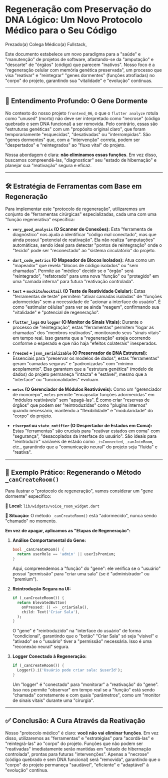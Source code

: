 # Regeneração com Preservação do DNA Lógico: Um Novo Protocolo Médico para o Seu Código

Prezado(a) Colega Médico(a) Fullstack,

Este documento estabelece um novo paradigma para a "saúde" e "manutenção" de projetos de software, afastando-se da "amputação" e "descarte" de "órgãos" (código) que parecem "inativos". Nosso foco é a "regeneração celular com memória genética preservada", um processo que visa "reativar" e "reintegrar" "genes dormentes" (funções atrofiadas) no "corpo" do projeto, garantindo sua "vitalidade" e "evolução" contínuas.

---

## 🧬 Entendimento Profundo: O Gene Dormente

No contexto do nosso projeto `frontend_06`, o que o `flutter analyze` rotula como "unused" (morto) não deve ser interpretado como "necrose" (código quebrado e sem DNA funcional) a ser removida. Pelo contrário, essas são "estruturas genéticas" com um "propósito original claro", que foram temporariamente "esquecidas", "desativadas" ou "interrompidas". São "genes dormentes" que, com a "intervenção" correta, podem ser "despertados" e "reintegrados" ao "fluxo vital" do projeto.

Nossa abordagem é clara: **não eliminamos essas funções**. Em vez disso, buscamos compreendê-las, "diagnosticar" seu "estado de hibernação" e planejar sua "reativação" segura e eficaz.

---

## 🛠️ Estratégia de Ferramentas com Base em Regeneração

Para implementar este "protocolo de regeneração", utilizaremos um conjunto de "ferramentas cirúrgicas" especializadas, cada uma com uma "função regenerativa" específica:

- **`very_good_analysis` (O Scanner de Conexões):** Esta "ferramenta de diagnóstico" nos ajuda a identificar "código mal conectado", mas que ainda possui "potencial de reativação". Ela não realiza "amputações" automáticas, sendo ideal para detectar "pontos de reintegração" onde o "tecido" pode ser "reconectado" ao "sistema circulatório" do projeto.

- **`dart_code_metrics` (O Mapeador de Blocos Isolados):** Atua como um "mapeador" que revela "blocos de código isolados" ou "sem chamadas". Permite ao "médico" decidir se o "órgão" será "reintegrado", "refatorado" para uma nova "função" ou "protegido" em uma "camada interna" para futura "reativação controlada".

- **`test` + `mockito`/`mocktail` (O Teste de Reatividade Celular):** Estas "ferramentas de teste" permitem "ativar camadas isoladas" de "funções adormecidas" sem a necessidade de "acionar a interface do usuário". É como "estimular células" para ver se ainda "reagem", confirmando sua "vitalidade" e "potencial de regeneração".

- **`flutter_logs` ou `logger` (O Monitor de Sinais Vitais):** Durante o processo de "reintegração", estas "ferramentas" permitem "logar as chamadas" dos "membros reativados", monitorando seus "sinais vitais" em tempo real. Isso garante que a "regeneração" esteja ocorrendo conforme o esperado e que não haja "efeitos colaterais" inesperados.

- **`freezed` + `json_serializable` (O Preservador de DNA Estrutural):** Essenciais para "preservar os modelos de dados", estas "ferramentas" geram "camadas seguras" e "padronizadas" com "mínimo acoplamento". Elas garantem que a "estrutura genética" (modelo de dados) do projeto permaneça "intacta" e "estável", mesmo que a "interface" ou "funcionalidades" evoluam.

- **`melos` (O Gerenciador de Módulos Reativáveis):** Como um "gerenciador de monorepo", `melos` permite "encapsular funções adormecidas" em "módulos reativáveis" sem "apagá-las". É como criar "reservas de órgãos" que podem ser "reintroduzidas" como "plugins internos" quando necessário, mantendo a "flexibilidade" e "modularidade" do "corpo" do projeto.

- **`riverpod` ou `state_notifier` (O Despertador de Estados em Coma):** Estas "ferramentas" são cruciais para "reativar estados em coma" com "segurança", "desacoplados da interface do usuário". São ideais para "reintroduzir" variáveis de estado como `_isConnected`, `_canJoinRoom`, etc., garantindo que a "comunicação neural" do projeto seja "fluida" e "reativa".

---

## 🧪 Exemplo Prático: Regenerando o Método `_canCreateRoom()`

Para ilustrar o "protocolo de regeneração", vamos considerar um "gene dormente" específico:

**📍 Local:** `lib/widgets/voice_room_widget.dart`

**🦠 Situação:** O método `_canCreateRoom()` está "adormecido", nunca sendo "chamado" no momento.

**Em vez de apagar, aplicamos as "Etapas de Regeneração":**

1.  **Análise Comportamental do Gene:**
    ```dart
    bool _canCreateRoom() {
      return userRole == 'admin' || userIsPremium;
    }
    ```
    Aqui, compreendemos a "função" do "gene": ele verifica se o "usuário" possui "permissão" para "criar uma sala" (se é "administrador" ou "premium").

2.  **Reintrodução Segura na UI:**
    ```dart
    if (_canCreateRoom()) {
      return ElevatedButton(
        onPressed: () => _criarSala(),
        child: Text('Criar Sala'),
      );
    }
    ```
    O "gene" é "reintroduzido" na "interface do usuário" de forma "condicional", garantindo que o "botão" "Criar Sala" só seja "visível" e "ativado" se o "usuário" tiver a "permissão" necessária. Isso é uma "reconexão neural" segura.

3.  **Logger Conectado à Regeneração:**
    ```dart
    if (_canCreateRoom()) {
      Logger().i('Usuário pode criar sala: $userId');
    }
    ```
    Um "logger" é "conectado" para "monitorar" a "reativação" do "gene". Isso nos permite "observar" em tempo real se a "função" está sendo "chamada" corretamente e com quais "parâmetros", como um "monitor de sinais vitais" durante uma "cirurgia".

---

## ✅ Conclusão: A Cura Através da Reativação

Nosso "protocolo médico" é claro: **você não vai eliminar funções**. Em vez disso, utilizaremos as "ferramentas" e "estratégias" para "acordá-las" e "reintegrá-las" ao "corpo" do projeto. Funções que não podem ser "reativadas" imediatamente serão mantidas em "estado de hibernação controlada", prontas para futuras "intervenções". Apenas a "necrose" (código quebrado e sem DNA funcional) será "removida", garantindo que o "corpo" do projeto permaneça "saudável", "eficiente" e "adaptável" à "evolução" contínua.

